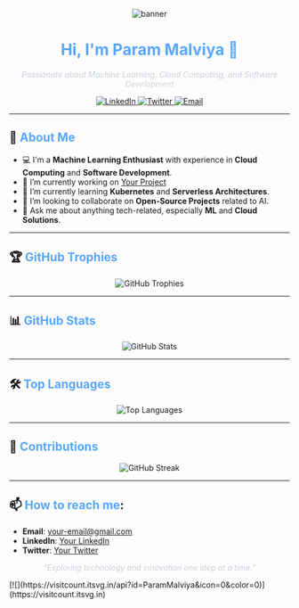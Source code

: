<!-- Banner Section -->
<p align="center">
  <img src="https://via.placeholder.com/800x200?text=Welcome+to+My+GitHub+Profile" alt="banner" />
</p>

<!-- Title and Introduction -->
<h1 align="center" style="color:#58A6FF;">Hi, I'm Param Malviya 👋</h1>
<p align="center" style="color:#C9D1D9;">
  <em>Passionate about Machine Learning, Cloud Computing, and Software Development</em>
</p>

<!-- Social Links with Dark Theme -->
<p align="center">
  <a href="https://www.linkedin.com/in/your-linkedin/">
    <img src="https://img.shields.io/badge/-LinkedIn-0D1117?style=for-the-badge&logo=LinkedIn&logoColor=0A66C2" alt="LinkedIn">
  </a>
  <a href="https://twitter.com/your-twitter">
    <img src="https://img.shields.io/badge/-Twitter-0D1117?style=for-the-badge&logo=Twitter&logoColor=1DA1F2" alt="Twitter">
  </a>
  <a href="mailto:your-email@gmail.com">
    <img src="https://img.shields.io/badge/-Email-0D1117?style=for-the-badge&logo=Gmail&logoColor=D14836" alt="Email">
  </a>
</p>

---

<!-- About Me Section with Dark Colors -->
## 🌟 <span style="color:#58A6FF;">About Me</span>
- 💻 I'm a **Machine Learning Enthusiast** with experience in **Cloud Computing** and **Software Development**.
- 🔭 I’m currently working on [Your Project](#) 
- 🌱 I’m currently learning **Kubernetes** and **Serverless Architectures**.
- 👯 I’m looking to collaborate on **Open-Source Projects** related to AI.
- 💬 Ask me about anything tech-related, especially **ML** and **Cloud Solutions**.

---

<!-- GitHub Trophies Section with Dark Theme -->
## 🏆 <span style="color:#58A6FF;">GitHub Trophies</span>
<p align="center">
  <img src="https://github-profile-trophy.vercel.app/?username=ParamMalviya&theme=darkhub&no-frame=true&margin-w=15" alt="GitHub Trophies" />
</p>

---

<!-- GitHub Stats Section with Dark Theme -->
## 📊 <span style="color:#58A6FF;">GitHub Stats</span>
<p align="center">
  <img src="https://github-readme-stats.vercel.app/api?username=ParamMalviya&show_icons=true&theme=merko" alt="GitHub Stats" />
</p>

---

<!-- Top Languages Section with Dark Theme -->
## 🛠 <span style="color:#58A6FF;">Top Languages</span>
<p align="center">
  <img src="https://github-readme-stats.vercel.app/api/top-langs/?username=ParamMalviya&layout=compact&theme=merko" alt="Top Languages" />
</p>

---

<!-- Contributions Section with Dark Theme -->
## 🚀 <span style="color:#58A6FF;">Contributions</span>
<p align="center">
  <img src="https://github-readme-streak-stats.herokuapp.com/?user=ParamMalviya&theme=merko" alt="GitHub Streak" />
</p>

---

<!-- Contact Section -->
## 📫 <span style="color:#58A6FF;">How to reach me</span>:
- **Email**: your-email@gmail.com
- **LinkedIn**: [Your LinkedIn](https://www.linkedin.com/in/your-linkedin/)
- **Twitter**: [Your Twitter](https://twitter.com/your-twitter)

<!-- Footer with Dark Theme -->
<p align="center" style="color:#C9D1D9;">
  <em>“Exploring technology and innovation one step at a time.”</em>
</p>
[![](https://visitcount.itsvg.in/api?id=ParamMalviya&icon=0&color=0)](https://visitcount.itsvg.in)
